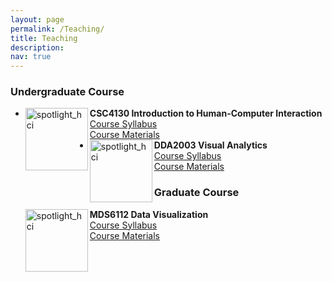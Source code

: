 ```yaml
---
layout: page
permalink: /Teaching/
title: Teaching
description: 
nav: true
---
```


<div class="Teaching">

 <h3> Undergraduate Course </h3>
 <ul>
  <li>
  <div class="img"><img class="img_responsive" src="http://stevenhan1991.github.io/assets/img/courses/HCI.jpeg" style="border:1px solid black width:200px;height:100px;" alt="spotlight_hci" align="left">
</div>
  <div class="text">
    <div class="title"><a name="HCI"><b>CSC4130 Introduction to Human-Computer Interaction</b></a>
    </div> 
   <div>
    <span class="tag"><a href="http://stevenhan1991.github.io/assets/pdf/DL4SciVis.pdf">Course Syllabus</a></span>
   </div>
   <div>
    <span class="tag"><a href="http://stevenhan1991.github.io/assets/pdf/DL4SciVis.pdf">Course Materials</a></span>
   </div>
   </li>
   
  <li>
  <div class="img"><img class="img_responsive" src="http://stevenhan1991.github.io/assets/img/courses/Visual Analytics.png" style="border:1px solid black width:200px;height:100px;" alt="spotlight_hci" align="left">
</div>
  <div class="text">
    <div class="title"><a name="VS"><b>DDA2003 Visual Analytics</b></a>
    </div> 
   <div>
    <span class="tag"><a href="http://stevenhan1991.github.io/assets/pdf/">Course Syllabus</a></span>
   </div>
   <div>
    <span class="tag"><a href="http://stevenhan1991.github.io/assets/pdf/">Course Materials</a></span>
   </div>
   </li>
   
 </ul>
 
 <h3> Graduate Course</h3>
 <ul> 
   <div class="img"><img class="img_responsive" src="http://stevenhan1991.github.io/assets/img/courses/Scientific Visualization.jpeg" style="border:1px solid black width:200px;height:100px;" alt="spotlight_hci" align="left">
</div>
  <div class="text">
    <div class="title"><a name="SV"><b>MDS6112 Data Visualization</b></a>
    </div> 
   <div>
    <span class="tag"><a href="http://stevenhan1991.github.io/assets/pdf/">Course Syllabus</a></span>
   </div>
   <div>
    <span class="tag"><a href="http://stevenhan1991.github.io/assets/pdf/">Course Materials</a></span>
   </div>
   </li> 
 </ul>
</div>


